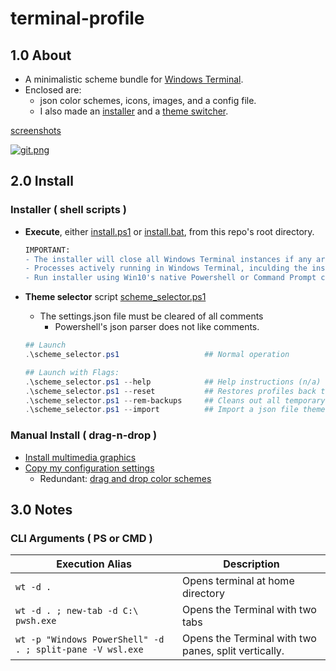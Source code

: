 # terminal-profile

## 1.0 About

* A minimalistic scheme bundle for [Windows Terminal]( https://github.com/microsoft/terminal ).
* Enclosed are: 
    * json color schemes, icons, images, and a config file.
    * I also made an [installer]( install.ps1 ) and a [theme switcher]( scheme_selector.ps1 ).

[screenshots]( https://gist.github.com/mezcel/b4ce7f783597fb0ee97dfe66a9239175#file-0-readme-md )

[![git.png]( https://gist.githubusercontent.com/mezcel/b4ce7f783597fb0ee97dfe66a9239175/raw/74616d7e309bebb362fbc919d9a91f1ac87ad604/git.png )]( https://gist.github.com/mezcel/b4ce7f783597fb0ee97dfe66a9239175#file-0-readme-md )

## 2.0 Install

### Installer ( shell scripts )

* **Execute**, either [install.ps1](install.ps1) or [install.bat](install.bat), from this repo's root directory.

    ```diff
    IMPORTANT:
    - The installer will close all Windows Terminal instances if any are opened.
    - Processes actively running in Windows Terminal, inculding the installer script, will terminate.
    - Run installer using Win10's native Powershell or Command Prompt clients.
    ```

* **Theme selector** script [scheme_selector.ps1](scheme_selector.ps1)
    * The settings.json file must be cleared of all comments
        * Powershell's json parser does not like comments.

    ```ps1
    ## Launch
    .\scheme_selector.ps1                   ## Normal operation

    ## Launch with Flags:
    .\scheme_selector.ps1 --help            ## Help instructions (n/a)
    .\scheme_selector.ps1 --reset           ## Restores profiles back to my defaults
    .\scheme_selector.ps1 --rem-backups     ## Cleans out all temporary backups"
    .\scheme_selector.ps1 --import          ## Import a json file theme (n/a)
    ```

### Manual Install ( drag-n-drop )

* [Install multimedia graphics](RoamingState/README.md)
* [Copy my configuration settings](LocalState/README.md)
    * Redundant: [drag and drop color schemes](color-schemes/README.md)

## 3.0 Notes

### CLI Arguments ( PS or CMD )

| Execution Alias | Description |
| --- | --- |
| ```wt -d . ``` | Opens terminal at home directory |
| ```wt -d . ; new-tab -d C:\ pwsh.exe``` | Opens the Terminal with two tabs |
| ```wt -p "Windows PowerShell" -d . ; split-pane -V wsl.exe``` | Opens the Terminal with two panes, split vertically. |
